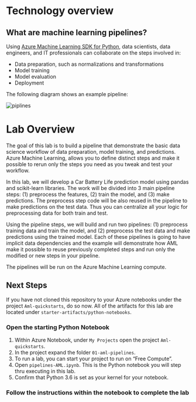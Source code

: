 # Technology overview

## What are machine learning pipelines?
Using [Azure Machine Learning SDK for Python](https://docs.microsoft.com/en-us/python/api/azureml-pipeline-core/?view=azure-ml-py), data scientists, data engineers, and IT professionals can collaborate on the steps involved in:
* Data preparation, such as normalizations and transformations
* Model training
* Model evaluation
* Deployment

The following diagram shows an example pipeline:

![piplines](./images/01.png)

# Lab Overview
The goal of this lab is to build a pipeline that demonstrate the basic data science workflow of data preparation, model training, and predictions. Azure Machine Learning, allows you to define distinct steps and make it possible to rerun only the steps you need as you tweak and test your workflow.

In this lab, we will develop a Car Battery Life prediction model using pandas and scikit-learn libraries. The work will be divided into 3 main pipeline steps: (1) preprocess the features, (2) train the model, and (3) make predictions. The preprocess step code will be also reused in the pipeline to make predictions on the test data. Thus you can centralize all your logic for preprocessing data for both train and test.

Using the pipeline steps, we will build and run two pipelines: (1) preprocess training data and train the model, and (2) preprocess the test data and make predictions using the trained model. Each of these pipelines is going to have implicit data dependencies and the example will demonstrate how AML make it possible to reuse previously completed steps and run only the modified or new steps in your pipeline.

The pipelines will be run on the Azure Machine Learning compute.

## Next Steps

If you have not cloned this repository to your Azure notebooks under the project `Aml-quickstarts`, do so now. All of the artifacts for this lab are located under `starter-artifacts/python-notebooks`.

### Open the starting Python Notebook
1. Within Azure Notebook, under `My Projects` open the project `Aml-quickstarts`. 
2. In the project expand the folder `01-aml-pipelines`.
5. To run a lab, you can start your project to run on “Free Compute”.
6. Open `pipelines-AML.ipynb`. This is the Python notebook you will step thru executing in this lab.
7. Confirm that Python 3.6 is set as your kernel for your notebook.

### Follow the instructions within the notebook to complete the lab
